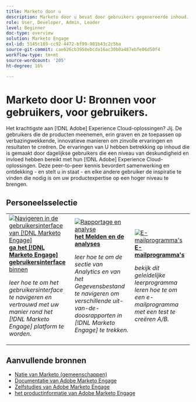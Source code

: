 ```yaml
---
title: Marketo door u
description: Marketo door u bevat door gebruikers gegenereerde inhoud. Die is gemaakt door dagelijkse gebruikers die in hun kennis van Adobe Marketo een niveau van deskundigheid en invloed hebben bereikt.
role: User, Developer, Admin, Leader
level: Beginner
doc-type: overview
solution: Marketo Engage
exl-id: 5145c189-cc92-4472-bf99-981b43c2c5ba
source-git-commit: cae626cb3958ebcda16ac30b0a487ebfe06d50f4
workflow-type: tm+mt
source-wordcount: '205'
ht-degree: 16%

---
```


# Marketo door U: Bronnen voor gebruikers, voor gebruikers.

Het krachtigste aan [!DNL Adobe] Experience Cloud-oplossingen? Jij. De gebruikers die de producten meenemen, erin graven en ze toepassen op verbazingwekkende, innovatieve manieren om zinvolle ervaringen en resultaten te creëren. De ervaringen van U hebben betrekking op inhoud die is gemaakt door dagelijkse gebruikers die een niveau van deskundigheid en invloed hebben bereikt met hun [!DNL Adobe] Experience Cloud-oplossingen. Deze peer-to-peer kennis bevordert samenwerking en ontdekking - en stelt u in staat - en elke andere gebruiker de inspiratie te vinden die nodig is om uw productexpertise op een hoger niveau te brengen.

<div id="recs-overview-body-1"></div>
<div id="recs-overview-body-2"></div>
<div id="recs-overview-body-3"></div>
<div id="recs-overview-body-4"></div>
<div id="recs-overview-body-5"></div>
<div id="recs-overview-body-6"></div>

<div id="staff-picks-section">

## Personeelsselectie

<table>
<tr>
  <td>
    <a href="/help/marketo/fundamentals/ui-navigation.md">
      <img alt="Navigeren in de gebruikersinterface van [!DNL Marketo Engage]" src="https://video.tv.adobe.com/v/3419131?format=jpeg" />
    </a>
    <div>
      <a href="/help/marketo/fundamentals/ui-navigation.md">
    <strong> ga het [!DNL Marketo Engage] gebruikersinterface </strong> binnen
    </a>
    </div>
    <p>
    <em> leer hoe te om het gebruikersinterface te navigeren en vertrouwd met uw manier rond het [!DNL Marketo Engage] platform te worden.</em>
    <p>
  </td>
  <td>
    <a href="/help/marketo/reporting/reporting-and-analytics.md">
      <img alt="Rapportage en analyse" src="https://video.tv.adobe.com/v/3419295?format=jpeg" />
    </a>
    <div>
      <a href="/help/marketo/reporting/reporting-and-analytics.md">
    <strong> het Melden en de analyses </strong>
    </a>
    </div>
    <p>
    <em> leer hoe te om de sectie van Analytics en van het Gegevensbestand te navigeren om verschillende uit-van-de-doosrapporten in [!DNL Marketo Engage] te trekken.</em>
    <p>
  </td>
  <td>
    <a href="/help/marketo/programs/email-programs.md">
      <img alt="E-mailprogramma&apos;s" src="https://video.tv.adobe.com/v/3419440?format=jpeg" />
    </a>
    <div>
      <a href="/help/marketo/programs/email-programs.md">
    <strong> E-mailprogramma's </strong>
    </a>
    </div>
    <p>
    <em> bekijk dit geleidelijke leerprogramma leren hoe te om een e-mailprogramma met een test te creëren A/B.</em>
    <p>
  </td>
</tr>
</table>

</div>

## Aanvullende bronnen

* [ Natie van Marketo (gemeenschappen) ](https://nation.marketo.com/)
* [ Documentatie van Adobe Marketo Engage ](https://experienceleague.adobe.com/docs/marketo-engage.html)
* [ Zelfstudies van Adobe Marketo Engage ](https://experienceleague.adobe.com/docs/marketo-learn/tutorials/overview.html)
* [ het productinformatie van Adobe Marketo Engage ](https://business.adobe.com/products/marketo/adobe-marketo.html)
